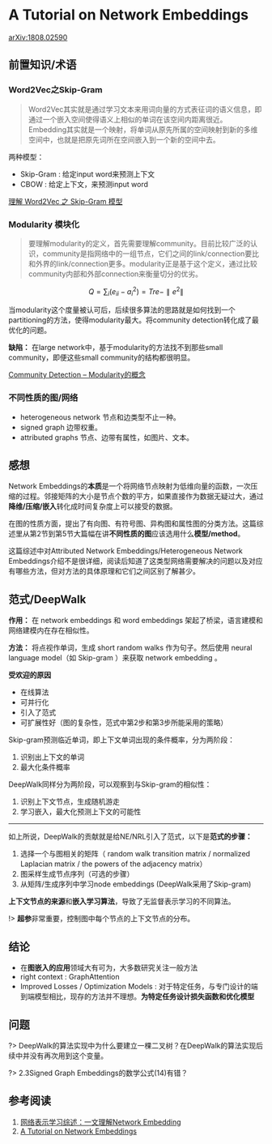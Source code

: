 # A Tutorial on Network Embeddings

[arXiv:1808.02590](https://arxiv.org/abs/1808.02590)

## 前置知识/术语

### Word2Vec之Skip-Gram

> Word2Vec其实就是通过学习文本来用词向量的方式表征词的语义信息，即通过一个嵌入空间使得语义上相似的单词在该空间内距离很近。Embedding其实就是一个映射，将单词从原先所属的空间映射到新的多维空间中，也就是把原先词所在空间嵌入到一个新的空间中去。

两种模型：
- Skip-Gram : 给定input word来预测上下文
- CBOW : 给定上下文，来预测input word

[理解 Word2Vec 之 Skip-Gram 模型](https://zhuanlan.zhihu.com/p/27234078)

### Modularity 模块化

> 要理解modularity的定义，首先需要理解community。目前比较广泛的认识，community是指网络中的一组节点，它们之间的link/connection要比和外界的link/connection更多。modularity正是基于这个定义，通过比较community内部和外部connection来衡量切分的优劣。

$$ Q = \sum_i(e_{ii} - a_i^2) = Tre - \parallel e^2 \parallel $$

当modularity这个度量被认可后，后续很多算法的思路就是如何找到一个partitioning的方法，使得modularity最大。将community detection转化成了最优化的问题。

**缺陷：** 在large network中，基于modularity的方法找不到那些small community，即便这些small community的结构都很明显。

[Community Detection – Modularity的概念](https://greatpowerlaw.wordpress.com/2013/02/24/community-detection-modularity/)

### 不同性质的图/网络

- heterogeneous network 节点和边类型不止一种。
- signed graph 边带权重。
- attributed graphs 节点、边带有属性，如图片、文本。


## 感想

Network Embeddings的**本质**是一个将网络节点映射为低维向量的函数，一次压缩的过程。邻接矩阵的大小是节点个数的平方，如果直接作为数据无疑过大，通过**降维/压缩/嵌入**转化成时间复杂度上可以接受的数据。

在图的性质方面，提出了有向图、有符号图、异构图和属性图的分类方法。这篇综述里从第2节到第5节大篇幅在讲**不同性质的图**应该选用什么**模型/method**。

这篇综述中对Attributed Network Embeddings/Heterogeneous Network Embeddings介绍不是很详细，阅读后知道了这类型网络需要解决的问题以及对应有哪些方法，但对方法的具体原理和它们之间区别了解甚少。

## 范式/DeepWalk
**作用：** 在 network embeddings 和 word embeddings 架起了桥梁，语言建模和网络建模内在存在相似性。

**方法：** 将点视作单词，生成 short random walks 作为句子。然后使用 neural language model（如 Skip-gram ）来获取 network embedding 。

**受欢迎的原因** 
- 在线算法
- 可并行化
- 引入了范式
- 可扩展性好（图的复杂性，范式中第2步和第3步所能采用的策略）

Skip-gram预测临近单词，即上下文单词出现的条件概率，分为两阶段：
1. 识别出上下文的单词
2. 最大化条件概率

DeepWalk同样分为两阶段，可以观察到与Skip-gram的相似性：
1. 识别上下文节点，生成随机游走
2. 学习嵌入，最大化预测上下文的可能性
---
如上所说，DeepWalk的贡献就是给NE/NRL引入了范式，以下是**范式的步骤：**
1. 选择一个与图相关的矩阵（ random walk transition matrix / normalized Laplacian matrix / the  powers of the adjacency matrix）
2. 图采样生成节点序列（可选的步骤）
3. 从矩阵/生成序列中学习node embeddings (DeepWalk采用了Skip-gram)

**上下文节点的来源**和**嵌入学习算法**，导致了无监督表示学习的不同算法。

!> **超参**非常重要，控制图中每个节点的上下文节点的分布。

## 结论
- 在**图嵌入的应用**领域大有可为，大多数研究关注一般方法
- right context : GraphAttention
- Improved Losses / Optimization Models : 对于特定任务，与专门设计的端到端模型相比，现存的方法并不理想。**为特定任务设计损失函数和优化模型**

## 问题
?> DeepWalk的算法实现中为什么要建立一棵二叉树？在DeepWalk的算法实现后续中并没有再次用到这个变量。

?> 2.3Signed Graph Embeddings的数学公式(14)有错？

## 参考阅读
1. [网络表示学习综述：一文理解Network Embedding](https://zhuanlan.zhihu.com/p/42022918)
2. [A Tutorial on Network Embeddings](https://www.cnblogs.com/chaoran/p/9720667.html)
